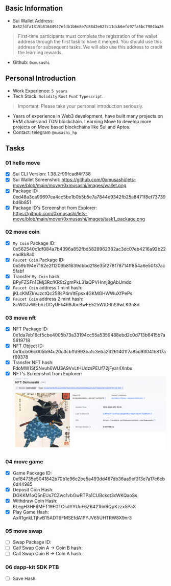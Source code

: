 ## Basic Information
- Sui Wallet Address: `0x82fdfa1815b81644947efdb1b6e8e7c88d2e627c11dcb6efd97fa5bc7984ba26`
> First-time participants must complete the registration of the wallet address through the first task to have it merged. You should use this address for subsequent tasks. We will also use this address to credit the learning rewards.
- Github: `0xmusashi`

## Personal Introduction
- Work Experience: `5 years`
- Tech Stack: `Solidity` `Rust` `FunC` `Typescript`.
> Important: Please take your personal introduction seriously.
- Years of experience in Web3 development, have built many projects on EVM chains and TON blockchain. Learning Move to develop more projects on Move based blockchains like Sui and Aptos.
- Contact: telegram `@musashi_hp`

## Tasks

### 01 hello move
- [x] Sui CLI Version: 1.38.2-99fcadf4f738
- [x] Sui Wallet Screenshot: https://github.com/0xmusashi/lets-move/blob/main/mover/0xmusashi/images/wallet.png
- [x] Package ID: 0xd48a3ca99697ea4cc5be1b0b5b5e7a7844e9342fb25a8471f8ef73739bd6b851
- [x] Package ID's Screenshot from Explorer: https://github.com/0xmusashi/lets-move/blob/main/mover/0xmusashi/images/task1_package.png

### 02 move coin
- [x] `My Coin` Package ID: 0x562540c1df084a7b4396a852fbd5828962382ac3dc07eb4216a92b22ead8b8a0
- [x] `Faucet Coin` Package ID: 0x59b194e7162e2f1206b81639dbbd2f8e35f278f78714ff854a6e50f37ac5fabf
- [x] Transfer `My Coin` hash: BPyFZSFn1EMj3RcfKR9t2gmPkL31aQPVHnnj8gAbUmdd
- [x] `Faucet Coin` address 1 mint hash: jKLcKMZkVJzctQc258sP4m1tEpsx4GKMGHWWuXfPePs
- [x] `Faucet Coin` address 2 mint hash: 8cWGJvWEbhzDCyUFk4R9JbcBwFE525WtD6hS9wLK3n8d

### 03 move nft
- [x] NFT Package ID: 0x1da7eb16cf5cbe4005b73a33194cc55a5359488ebd2c0d713b6415b7a5619718
- [x] NFT Object ID: 0x1bcb06c005b94c20c3cbffd993ba1c3eba26261401f7a85d93041b817af69378
- [x] Transfer NFT hash: FdoMW1SfSNvuh6WU3A9VvLtHUdzsPEUf72jFyar4Xnbu
- [x] NFT's Screenshot from Explorer: ![](./images/task3.png)

### 04 move game
- [x] Game Package ID: 0xf84735e5041842b70b1e96c2be5a493dd467db36aa9ef3f3e7a17e6cb6d44985
- [x] Deposit Coin Hash: DGKKM1oQ5nEUs7CZwc1vbGwRTPa1CUBckot3cWKQaoSs
- [x] Withdraw Coin Hash: 6LegH3HF6MFT19FGTCsdYYUuF6Z6421bV6QpKzzx5PaX
- [x] Play Game Hash: AxR1gnkLTjhvB15ADT9FMSEfdA1PYJV65UHTRW8X9nr3

### 05 move swap
- [ ] Swap Package ID:
- [ ] Call Swap Coin A -> Coin B hash:
- [ ] Call Swap Coin B -> Coin A hash:

### 06 dapp-kit SDK PTB
- [ ] Save Hash:
